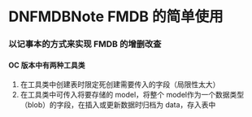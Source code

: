 # DNFMDBNote FMDB 的简单使用    

### 以记事本的方式来实现 FMDB 的增删改查

#### OC 版本中有两种工具类    
1. 在工具类中创建表时限定死创建需要传入的字段（局限性太大）    
2. 在工具类中可传入将要存储的 model，将整个 model作为一个数据类型（blob）的字段，在插入或更新数据时归档为 data，存入表中
